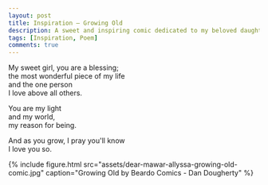 ```yaml
---
layout: post
title: Inspiration — Growing Old
description: A sweet and inspiring comic dedicated to my beloved daughter, Mawar Allyssa about the feeling that I had when I'm growing old.
tags: [Inspiration, Poem]
comments: true
---
```


My sweet girl, you are a blessing;<br>
the most wonderful piece of my life<br>
and the one person<br>
I love above all others.

You are my light<br>
and my world,<br>
my reason for being.

And as you grow, I pray you'll know<br>
I love you so.

{%
    include figure.html 
    src="assets/dear-mawar-allyssa-growing-old-comic.jpg" 
    caption="Growing Old by Beardo Comics - Dan Dougherty"
%}